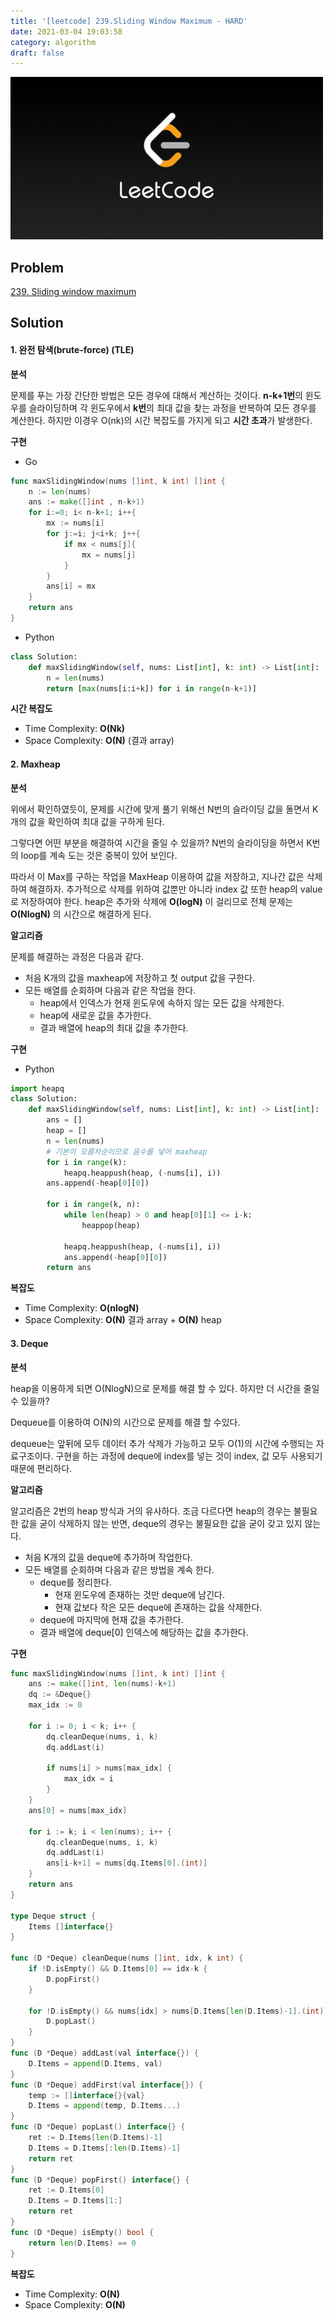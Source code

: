 ```yaml
---
title: '[leetcode] 239.Sliding Window Maximum - HARD'
date: 2021-03-04 19:03:58
category: algorithm
draft: false
---
```

![leetcode-image](./images/leetcode-image.png)

## Problem
[239. Sliding window maximum](https://leetcode.com/problems/sliding-window-maximum/)

## Solution

#### 1. 완전 탐색(brute-force) (TLE)

**분석**

문제를 푸는 가장 간단한 방법은 모든 경우에 대해서 계산하는 것이다. **n-k+1번**의 윈도우를 슬라이딩하며 각 윈도우에서 **k번**의 최대 값을 찾는 과정을 반복하여 모든 경우를 계산한다.
하지만 이경우 O(nk)의 시간 복잡도를 가지게 되고 **시간 초과**가 발생한다.

**구현**
- Go
```go
func maxSlidingWindow(nums []int, k int) []int {
    n := len(nums)
    ans := make([]int , n-k+1)
    for i:=0; i< n-k+1; i++{
        mx := nums[i]
        for j:=i; j<i+k; j++{
            if mx < nums[j]{
                mx = nums[j]
            }
        }
        ans[i] = mx
    }
    return ans
}
```

- Python
```python
class Solution:
    def maxSlidingWindow(self, nums: List[int], k: int) -> List[int]:
        n = len(nums)
        return [max(nums[i:i+k]) for i in range(n-k+1)]
```

**시간 복잡도**
 - Time Complexity: **O(Nk)**
 - Space Complexity: **O(N)** (결과 array)

#### 2. Maxheap

**분석**

위에서 확인하였듯이, 문제를 시간에 맞게 풀기 위해선 N번의 슬라이딩 값을 돌면서 K개의 값을 확인하여 최대 값을 구하게 된다. 

그렇다면 어떤 부분을 해결하여 시간을 줄일 수 있을까? 
N번의 슬라이딩을 하면서 K번의 loop를 계속 도는 것은 중복이 있어 보인다.

따라서 이 Max를 구하는 작업을 MaxHeap 이용하여 값을 저장하고, 지나간 값은 삭제하여 해결하자. 추가적으로 삭제를 위하여 값뿐만 아니라 index 값 또한 heap의 value로 저장하여야 한다. 
heap은 추가와 삭제에 **O(logN)** 이 걸리므로 전체 문제는 **O(NlogN)** 의 시간으로 해결하게 된다.  

**알고리즘**

문제를 해결하는 과정은 다음과 같다.
- 처음 K개의 값을 maxheap에 저장하고 첫 output 값을 구한다.
- 모든 배열를 순회하며 다음과 같은 작업을 한다.
  - heap에서 인덱스가 현재 윈도우에 속하지 않는 모든 값을 삭제한다.
  - heap에 새로운 값을 추가한다.
  - 결과 배열에 heap의 최대 값을 추가한다.
 
**구현**

- Python
```python
import heapq
class Solution:
    def maxSlidingWindow(self, nums: List[int], k: int) -> List[int]:
        ans = []
        heap = []
        n = len(nums)
        # 기본이 오름차순이므로 음수를 넣어 maxheap
        for i in range(k):
            heapq.heappush(heap, (-nums[i], i))
        ans.append(-heap[0][0])

        for i in range(k, n):
            while len(heap) > 0 and heap[0][1] <= i-k:
                heappop(heap)
                
            heapq.heappush(heap, (-nums[i], i))
            ans.append(-heap[0][0])
        return ans
```
**복잡도**

 - Time Complexity: **O(nlogN)**
 - Space Complexity: **O(N)** 결과 array + **O(N)** heap

#### 3. Deque 

**분석**

heap을 이용하게 되면 O(NlogN)으로 문제를 해결 할 수 있다. 하지만 더 시간을 줄일 수 있을까? 

Dequeue를 이용하여 O(N)의 시간으로 문제를 해결 할 수있다.

dequeue는 앞뒤에 모두 데이터 추가 삭제가 가능하고 모두 O(1)의 시간에 수행되는 자료구조이다.
구현을 하는 과정에 deque에 index를 넣는 것이 index, 값 모두 사용되기 때문에 편리하다.



**알고리즘**

알고리즘은 2번의 heap 방식과 거의 유사하다. 조금 다르다면 heap의 경우는 불필요한 값을 굳이 삭제하지 않는 반면, deque의 경우는 불필요한 값을 굳이 갖고 있지 않는다.

- 처음 K개의 값을 deque에 추가하며 작업한다.
- 모든 배열를 순회하며 다음과 같은 방법을 계속 한다.
  - deque를 정리한다.
    - 현재 윈도우에 존재하는 것만 deque에 남긴다.
    - 현재 값보다 작은 모든 deque에 존재하는 값을 삭제한다.
  - deque에 마지막에 현재 값을 추가한다.
  - 결과 배열에 deque[0] 인덱스에 해당하는 값을 추가한다.


**구현**

```go
func maxSlidingWindow(nums []int, k int) []int {
	ans := make([]int, len(nums)-k+1)
	dq := &Deque{}
	max_idx := 0

	for i := 0; i < k; i++ {
		dq.cleanDeque(nums, i, k)
		dq.addLast(i)

		if nums[i] > nums[max_idx] {
			max_idx = i
		}
	}
	ans[0] = nums[max_idx]

	for i := k; i < len(nums); i++ {
		dq.cleanDeque(nums, i, k)
		dq.addLast(i)
		ans[i-k+1] = nums[dq.Items[0].(int)]
	}
	return ans
}

type Deque struct {
	Items []interface{}
}

func (D *Deque) cleanDeque(nums []int, idx, k int) {
	if !D.isEmpty() && D.Items[0] == idx-k {
		D.popFirst()
	}

	for !D.isEmpty() && nums[idx] > nums[D.Items[len(D.Items)-1].(int)] {
		D.popLast()
	}
}
func (D *Deque) addLast(val interface{}) {
	D.Items = append(D.Items, val)
}
func (D *Deque) addFirst(val interface{}) {
	temp := []interface{}{val}
	D.Items = append(temp, D.Items...)
}
func (D *Deque) popLast() interface{} {
	ret := D.Items[len(D.Items)-1]
	D.Items = D.Items[:len(D.Items)-1]
	return ret
}
func (D *Deque) popFirst() interface{} {
	ret := D.Items[0]
	D.Items = D.Items[1:]
	return ret
}
func (D *Deque) isEmpty() bool {
	return len(D.Items) == 0
}


```
**복잡도**

 - Time Complexity: **O(N)**
 - Space Complexity: **O(N)** 